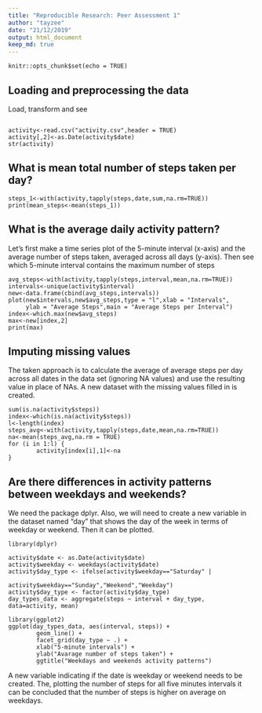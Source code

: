 ```yaml
---
title: "Reproducible Research: Peer Assessment 1"
author: "tayzee"
date: "21/12/2019"
output: html_document
keep_md: true
---
```


```{r setup, include=FALSE}
knitr::opts_chunk$set(echo = TRUE)
```



## Loading and preprocessing the data
Load, transform and see
```{r}

activity<-read.csv("activity.csv",header = TRUE)
activity[,2]<-as.Date(activity$date)
str(activity)
```
## What is mean total number of steps taken per day?
```{r}
steps_1<-with(activity,tapply(steps,date,sum,na.rm=TRUE))
print(mean_steps<-mean(steps_1))
```
## What is the average daily activity pattern?
Let’s first make a time series plot of the 5-minute interval (x-axis) and the average number of steps taken, averaged across all days (y-axis). Then see which 5-minute interval contains the maximum number of steps
```{r}
avg_steps<-with(activity,tapply(steps,interval,mean,na.rm=TRUE))
intervals<-unique(activity$interval)
new<-data.frame(cbind(avg_steps,intervals))
plot(new$intervals,new$avg_steps,type = "l",xlab = "Intervals",
     ylab = "Average Steps",main = "Average Steps per Interval")
index<-which.max(new$avg_steps)
max<-new[index,2]
print(max)
```


## Imputing missing values
The taken approach is to calculate the average of average steps per day across all dates in the data set (ignoring NA values) and use the resulting value in place of NAs.
A new dataset with the missing values filled in is created.

```{r}
sum(is.na(activity$steps))
index<-which(is.na(activity$steps))
l<-length(index)
steps_avg<-with(activity,tapply(steps,date,mean,na.rm=TRUE))
na<-mean(steps_avg,na.rm = TRUE)
for (i in 1:l) {
        activity[index[i],1]<-na
}
```

## Are there differences in activity patterns between weekdays and weekends?
We need the package dplyr. Also, we will need to create a new variable in the dataset named “day” that shows the day of the week in terms of weekday or weekend. Then it can be plotted.
```{r}
library(dplyr)

activity$date <- as.Date(activity$date)
activity$weekday <- weekdays(activity$date)
activity$day_type <- ifelse(activity$weekday=="Saturday" |
                                           activity$weekday=="Sunday","Weekend","Weekday")
activity$day_type <- factor(activity$day_type)
day_types_data <- aggregate(steps ~ interval + day_type, data=activity, mean)

library(ggplot2)
ggplot(day_types_data, aes(interval, steps)) + 
        geom_line() + 
        facet_grid(day_type ~ .) +
        xlab("5-minute intervals") + 
        ylab("Avarage number of steps taken") +
        ggtitle("Weekdays and weekends activity patterns")

```
A new variable indicating if the date is weekday or weekend needs to be created. The, plotting the number of steps for all five minutes intervals it can be concluded that the number of steps is higher on average on weekdays.
